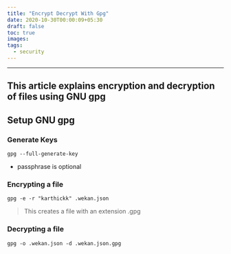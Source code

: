 ```yaml
---
title: "Encrypt Decrypt With Gpg"
date: 2020-10-30T00:00:09+05:30
draft: false
toc: true
images:
tags:
  - security
---
```


---
This article explains encryption and decryption of files using GNU gpg
---

## Setup GNU gpg

### Generate Keys
```shell
gpg --full-generate-key
```
* passphrase is optional

### Encrypting a file
```shell
gpg -e -r "karthickk" .wekan.json
```
> This creates a file with an extension .gpg

### Decrypting a file
```shell
gpg -o .wekan.json -d .wekan.json.gpg
```
